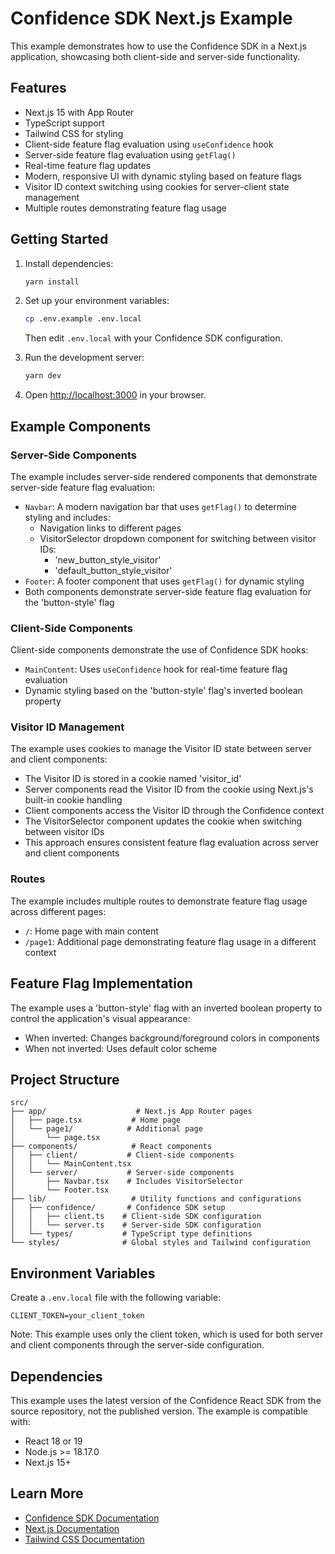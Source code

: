 # Confidence SDK Next.js Example

This example demonstrates how to use the Confidence SDK in a Next.js application, showcasing both client-side and server-side functionality.

## Features

- Next.js 15 with App Router
- TypeScript support
- Tailwind CSS for styling
- Client-side feature flag evaluation using `useConfidence` hook
- Server-side feature flag evaluation using `getFlag()`
- Real-time feature flag updates
- Modern, responsive UI with dynamic styling based on feature flags
- Visitor ID context switching using cookies for server-client state management
- Multiple routes demonstrating feature flag usage

## Getting Started

1. Install dependencies:
   ```bash
   yarn install
   ```

2. Set up your environment variables:
   ```bash
   cp .env.example .env.local
   ```
   Then edit `.env.local` with your Confidence SDK configuration.

3. Run the development server:
   ```bash
   yarn dev
   ```

4. Open [http://localhost:3000](http://localhost:3000) in your browser.

## Example Components

### Server-Side Components

The example includes server-side rendered components that demonstrate server-side feature flag evaluation:

- `Navbar`: A modern navigation bar that uses `getFlag()` to determine styling and includes:
  - Navigation links to different pages
  - VisitorSelector dropdown component for switching between visitor IDs:
    - 'new_button_style_visitor'
    - 'default_button_style_visitor'
- `Footer`: A footer component that uses `getFlag()` for dynamic styling
- Both components demonstrate server-side feature flag evaluation for the 'button-style' flag

### Client-Side Components

Client-side components demonstrate the use of Confidence SDK hooks:

- `MainContent`: Uses `useConfidence` hook for real-time feature flag evaluation
- Dynamic styling based on the 'button-style' flag's inverted boolean property

### Visitor ID Management

The example uses cookies to manage the Visitor ID state between server and client components:

- The Visitor ID is stored in a cookie named 'visitor_id'
- Server components read the Visitor ID from the cookie using Next.js's built-in cookie handling
- Client components access the Visitor ID through the Confidence context
- The VisitorSelector component updates the cookie when switching between visitor IDs
- This approach ensures consistent feature flag evaluation across server and client components

### Routes

The example includes multiple routes to demonstrate feature flag usage across different pages:

- `/`: Home page with main content
- `/page1`: Additional page demonstrating feature flag usage in a different context

## Feature Flag Implementation

The example uses a 'button-style' flag with an inverted boolean property to control the application's visual appearance:

- When inverted: Changes background/foreground colors in components
- When not inverted: Uses default color scheme

## Project Structure

```
src/
├── app/                    # Next.js App Router pages
│   ├── page.tsx           # Home page
│   └── page1/            # Additional page
│       └── page.tsx
├── components/            # React components
│   ├── client/           # Client-side components
│   │   └── MainContent.tsx
│   └── server/           # Server-side components
│       ├── Navbar.tsx    # Includes VisitorSelector
│       └── Footer.tsx
├── lib/                   # Utility functions and configurations
│   ├── confidence/       # Confidence SDK setup
│   │   ├── client.ts    # Client-side SDK configuration
│   │   └── server.ts    # Server-side SDK configuration
│   └── types/           # TypeScript type definitions
└── styles/              # Global styles and Tailwind configuration
```

## Environment Variables

Create a `.env.local` file with the following variable:

```env
CLIENT_TOKEN=your_client_token
```

Note: This example uses only the client token, which is used for both server and client components through the server-side configuration.

## Dependencies

This example uses the latest version of the Confidence React SDK from the source repository, not the published version. The example is compatible with:

- React 18 or 19
- Node.js >= 18.17.0
- Next.js 15+

## Learn More

- [Confidence SDK Documentation](https://docs.confidence.dev)
- [Next.js Documentation](https://nextjs.org/docs)
- [Tailwind CSS Documentation](https://tailwindcss.com/docs)
